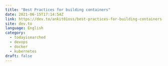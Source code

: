 ```yaml
---
title: "Best Practices for building containers"
date: 2021-06-15T17:14:54Z
link: https://dev.to/ankit01oss/best-practices-for-building-containers-4mkp?utm_medium=RSS&utm_source=news.12bit.vn
site: dev.to
language: English
category:
  - todayisearched
  - devops
  - docker
  - kubernetes
draft: false
---
```

